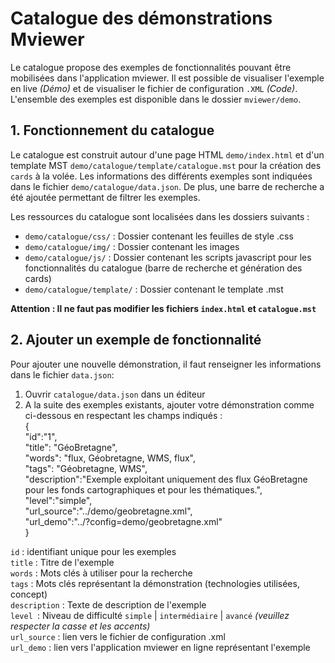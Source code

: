 # Catalogue des démonstrations Mviewer

Le catalogue propose des exemples de fonctionnalités pouvant être mobilisées dans l'application mviewer. Il est possible de visualiser l'exemple en live *(Démo)* et de visualiser le fichier de configuration `.XML` *(Code)*. L'ensemble des exemples est disponible dans le dossier `mviewer/demo`. 

## 1. Fonctionnement du catalogue
Le catalogue est construit autour d'une page HTML `demo/index.html` et d'un template MST  `demo/catalogue/template/catalogue.mst` pour la création des `cards` à la volée. Les informations des différents exemples sont indiquées dans le fichier `demo/catalogue/data.json`.
De plus, une barre de recherche a été ajoutée permettant de filtrer les exemples.

Les ressources du catalogue sont localisées dans les dossiers suivants : 
 - `demo/catalogue/css/` : Dossier contenant les feuilles de style .css
 - `demo/catalogue/img/` : Dossier contenant les images
 - `demo/catalogue/js/` :  Dossier contenant les scripts javascript pour les fonctionnalités du catalogue (barre de recherche et génération des cards)
 - `demo/catalogue/template/` : Dossier contenant le template .mst 


**Attention : Il ne faut pas modifier les fichiers `index.html` et `catalogue.mst`**


## 2. Ajouter un exemple de fonctionnalité

Pour ajouter une nouvelle démonstration, il faut renseigner les informations dans le fichier `data.json`: 

 1. Ouvrir `catalogue/data.json` dans un éditeur  
 2. A la suite des exemples existants, ajouter votre démonstration comme ci-dessous en
    respectant les champs indiqués :  
   {  
		"id":"1",  
		"title": "GéoBretagne",  
		"words": "flux, Géobretagne, WMS, flux",  
		"tags": "Géobretagne, WMS",  
		"description":"Exemple exploitant uniquement des flux GéoBretagne pour les fonds cartographiques et pour les thématiques.",  
		"level":"simple",  
		"url_source":"../demo/geobretagne.xml",  
		"url_demo":"../?config=demo/geobretagne.xml"  
	}  

`id` : identifiant unique pour les exemples   
`title` : Titre de l'exemple  
`words` : Mots clés à utiliser pour la recherche  
`tags` : Mots clés représentant la démonstration (technologies utilisées, concept)  
`description` : Texte de description de l'exemple  
`level `: Niveau de difficulté `simple` | `intermédiaire` | `avancé` *(veuillez respecter la casse et les accents)*  
`url_source` : lien vers le fichier de configuration .xml   
`url_demo` : lien vers l'application mviewer en ligne représentant l'exemple  


